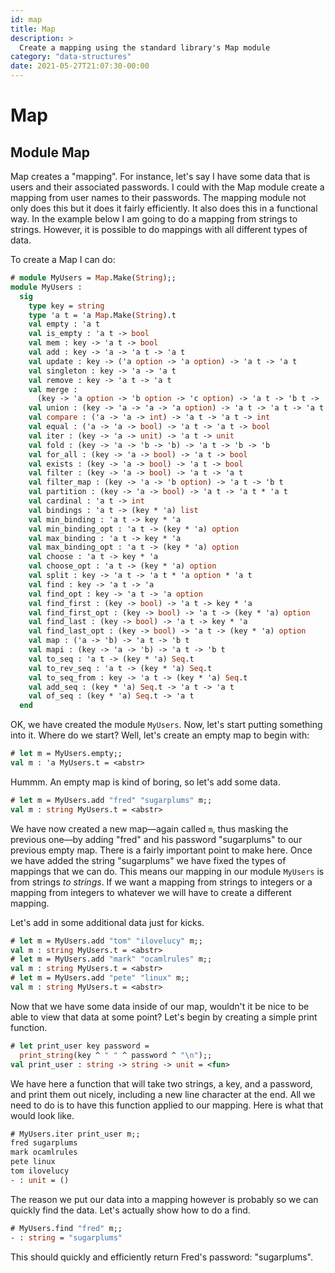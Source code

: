 ```yaml
---
id: map
title: Map
description: >
  Create a mapping using the standard library's Map module
category: "data-structures"
date: 2021-05-27T21:07:30-00:00
---
```


# Map

## Module Map

Map creates a "mapping". For instance, let's say I have some data that is
users and their associated passwords. I could with the Map module create
a mapping from user names to their passwords. The mapping module not
only does this but it does it fairly efficiently. It also does this in a
functional way. In the example below I am going to do a mapping from
strings to strings. However, it is possible to do mappings with all
different types of data.

To create a Map I can do:

```ocaml
# module MyUsers = Map.Make(String);;
module MyUsers :
  sig
    type key = string
    type 'a t = 'a Map.Make(String).t
    val empty : 'a t
    val is_empty : 'a t -> bool
    val mem : key -> 'a t -> bool
    val add : key -> 'a -> 'a t -> 'a t
    val update : key -> ('a option -> 'a option) -> 'a t -> 'a t
    val singleton : key -> 'a -> 'a t
    val remove : key -> 'a t -> 'a t
    val merge :
      (key -> 'a option -> 'b option -> 'c option) -> 'a t -> 'b t -> 'c t
    val union : (key -> 'a -> 'a -> 'a option) -> 'a t -> 'a t -> 'a t
    val compare : ('a -> 'a -> int) -> 'a t -> 'a t -> int
    val equal : ('a -> 'a -> bool) -> 'a t -> 'a t -> bool
    val iter : (key -> 'a -> unit) -> 'a t -> unit
    val fold : (key -> 'a -> 'b -> 'b) -> 'a t -> 'b -> 'b
    val for_all : (key -> 'a -> bool) -> 'a t -> bool
    val exists : (key -> 'a -> bool) -> 'a t -> bool
    val filter : (key -> 'a -> bool) -> 'a t -> 'a t
    val filter_map : (key -> 'a -> 'b option) -> 'a t -> 'b t
    val partition : (key -> 'a -> bool) -> 'a t -> 'a t * 'a t
    val cardinal : 'a t -> int
    val bindings : 'a t -> (key * 'a) list
    val min_binding : 'a t -> key * 'a
    val min_binding_opt : 'a t -> (key * 'a) option
    val max_binding : 'a t -> key * 'a
    val max_binding_opt : 'a t -> (key * 'a) option
    val choose : 'a t -> key * 'a
    val choose_opt : 'a t -> (key * 'a) option
    val split : key -> 'a t -> 'a t * 'a option * 'a t
    val find : key -> 'a t -> 'a
    val find_opt : key -> 'a t -> 'a option
    val find_first : (key -> bool) -> 'a t -> key * 'a
    val find_first_opt : (key -> bool) -> 'a t -> (key * 'a) option
    val find_last : (key -> bool) -> 'a t -> key * 'a
    val find_last_opt : (key -> bool) -> 'a t -> (key * 'a) option
    val map : ('a -> 'b) -> 'a t -> 'b t
    val mapi : (key -> 'a -> 'b) -> 'a t -> 'b t
    val to_seq : 'a t -> (key * 'a) Seq.t
    val to_rev_seq : 'a t -> (key * 'a) Seq.t
    val to_seq_from : key -> 'a t -> (key * 'a) Seq.t
    val add_seq : (key * 'a) Seq.t -> 'a t -> 'a t
    val of_seq : (key * 'a) Seq.t -> 'a t
  end
```

OK, we have created the module `MyUsers`.  Now, let's start putting
something into it.  Where do we start?  Well, let's create an empty
map to begin with:

```ocaml
# let m = MyUsers.empty;;
val m : 'a MyUsers.t = <abstr>
```

Hummm. An empty map is kind of boring, so let's add some data.

```ocaml
# let m = MyUsers.add "fred" "sugarplums" m;;
val m : string MyUsers.t = <abstr>
```

We have now created a new map—again called `m`, thus masking the previous
one—by adding
"fred" and his password "sugarplums" to our previous empty map.
There is a fairly important point to make here. Once we have added the
string "sugarplums" we have fixed the types of mappings that we can do.
This means our mapping in our module `MyUsers` is from strings _to strings_.
If we want a mapping from strings to integers or a mapping from integers
to whatever we will have to create a different mapping.

Let's add in some additional data just for kicks.

```ocaml
# let m = MyUsers.add "tom" "ilovelucy" m;;
val m : string MyUsers.t = <abstr>
# let m = MyUsers.add "mark" "ocamlrules" m;;
val m : string MyUsers.t = <abstr>
# let m = MyUsers.add "pete" "linux" m;;
val m : string MyUsers.t = <abstr>
```

Now that we have some data inside of our map, wouldn't it be nice
to be able to view that data at some point? Let's begin by creating a
simple print function.

```ocaml
# let print_user key password =
  print_string(key ^ " " ^ password ^ "\n");;
val print_user : string -> string -> unit = <fun>
```

We have here a function that will take two strings, a key, and a password,
and print them out nicely, including a new line character at the end.
All we need to do is to have this function applied to our mapping. Here
is what that would look like.

```ocaml
# MyUsers.iter print_user m;;
fred sugarplums
mark ocamlrules
pete linux
tom ilovelucy
- : unit = ()
```
The reason we put our data into a mapping however is probably so we can
quickly find the data. Let's actually show how to do a find.

```ocaml
# MyUsers.find "fred" m;;
- : string = "sugarplums"
```

This should quickly and efficiently return Fred's password: "sugarplums".

